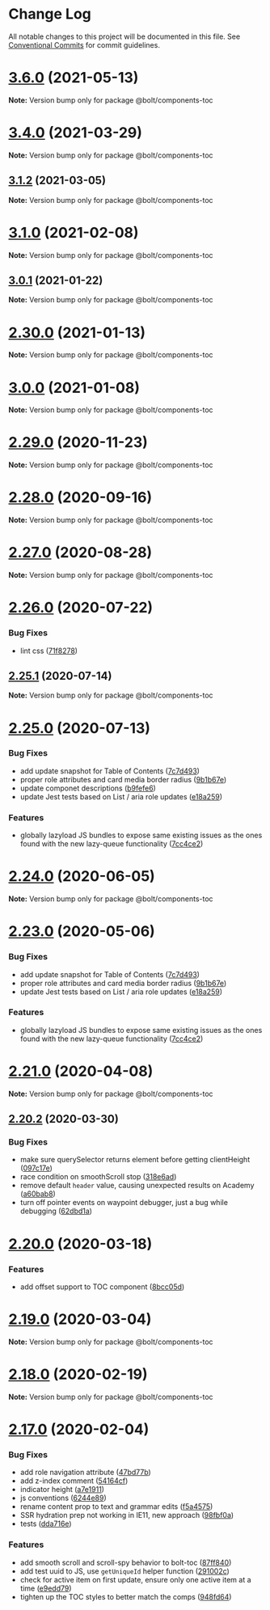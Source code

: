 # Change Log

All notable changes to this project will be documented in this file.
See [Conventional Commits](https://conventionalcommits.org) for commit guidelines.

# [3.6.0](https://github.com/bolt-design-system/bolt/tree/master/packages/components/bolt-toc/compare/v3.5.4...v3.6.0) (2021-05-13)

**Note:** Version bump only for package @bolt/components-toc





# [3.4.0](https://github.com/bolt-design-system/bolt/tree/master/packages/components/bolt-toc/compare/v3.3.1...v3.4.0) (2021-03-29)

**Note:** Version bump only for package @bolt/components-toc





## [3.1.2](https://github.com/bolt-design-system/bolt/tree/master/packages/components/bolt-toc/compare/v3.1.1...v3.1.2) (2021-03-05)

**Note:** Version bump only for package @bolt/components-toc





# [3.1.0](https://github.com/bolt-design-system/bolt/tree/master/packages/components/bolt-toc/compare/v2.31.2...v3.1.0) (2021-02-08)

**Note:** Version bump only for package @bolt/components-toc





## [3.0.1](https://github.com/bolt-design-system/bolt/tree/master/packages/components/bolt-toc/compare/v3.0.0...v3.0.1) (2021-01-22)

**Note:** Version bump only for package @bolt/components-toc





# [2.30.0](https://github.com/bolt-design-system/bolt/tree/master/packages/components/bolt-toc/compare/v2.29.3...v2.30.0) (2021-01-13)

**Note:** Version bump only for package @bolt/components-toc





# [3.0.0](https://github.com/bolt-design-system/bolt/tree/master/packages/components/bolt-toc/compare/v2.29.3...v3.0.0) (2021-01-08)

**Note:** Version bump only for package @bolt/components-toc





# [2.29.0](https://github.com/bolt-design-system/bolt/tree/master/packages/components/bolt-toc/compare/v2.28.0...v2.29.0) (2020-11-23)

**Note:** Version bump only for package @bolt/components-toc





# [2.28.0](https://github.com/bolt-design-system/bolt/tree/master/packages/components/bolt-toc/compare/v2.27.1...v2.28.0) (2020-09-16)

**Note:** Version bump only for package @bolt/components-toc





# [2.27.0](https://github.com/bolt-design-system/bolt/tree/master/packages/components/bolt-toc/compare/v2.27.0-alpha-calculator-2...v2.27.0) (2020-08-28)

**Note:** Version bump only for package @bolt/components-toc





# [2.26.0](https://github.com/bolt-design-system/bolt/tree/master/packages/components/bolt-toc/compare/v2.25.1...v2.26.0) (2020-07-22)


### Bug Fixes

* lint css ([71f8278](https://github.com/bolt-design-system/bolt/tree/master/packages/components/bolt-toc/commit/71f82780c9019c74abef977ab31f3304282854fc))





## [2.25.1](https://github.com/bolt-design-system/bolt/tree/master/packages/components/bolt-toc/compare/v2.25.0...v2.25.1) (2020-07-14)

**Note:** Version bump only for package @bolt/components-toc





# [2.25.0](https://github.com/bolt-design-system/bolt/tree/master/packages/components/bolt-toc/compare/v2.22.2...v2.25.0) (2020-07-13)


### Bug Fixes

* add update snapshot for Table of Contents ([7c7d493](https://github.com/bolt-design-system/bolt/tree/master/packages/components/bolt-toc/commit/7c7d493a341af161b6be2ca30b28f003519a0dcb))
* proper role attributes and card media border radius ([9b1b67e](https://github.com/bolt-design-system/bolt/tree/master/packages/components/bolt-toc/commit/9b1b67e47114b2704605f1fadb72401800e86fa8))
* update componet descriptions ([b9fefe6](https://github.com/bolt-design-system/bolt/tree/master/packages/components/bolt-toc/commit/b9fefe6106eb74e3d4794a51443a2b576d9651d9))
* update Jest tests based on List / aria role updates ([e18a259](https://github.com/bolt-design-system/bolt/tree/master/packages/components/bolt-toc/commit/e18a2593e29312153e7661ae03bd94a2c4b41c2d))


### Features

* globally lazyload JS bundles to expose same existing issues as the ones found with the new lazy-queue functionality ([7cc4ce2](https://github.com/bolt-design-system/bolt/tree/master/packages/components/bolt-toc/commit/7cc4ce2fa9ce28dc4f9f37078762f106ca87729f))





# [2.24.0](https://github.com/bolt-design-system/bolt/tree/master/packages/components/bolt-toc/compare/v2.23.0...v2.24.0) (2020-06-05)

**Note:** Version bump only for package @bolt/components-toc





# [2.23.0](https://github.com/bolt-design-system/bolt/tree/master/packages/components/bolt-toc/compare/v2.22.1...v2.23.0) (2020-05-06)


### Bug Fixes

* add update snapshot for Table of Contents ([7c7d493](https://github.com/bolt-design-system/bolt/tree/master/packages/components/bolt-toc/commit/7c7d493a341af161b6be2ca30b28f003519a0dcb))
* proper role attributes and card media border radius ([9b1b67e](https://github.com/bolt-design-system/bolt/tree/master/packages/components/bolt-toc/commit/9b1b67e47114b2704605f1fadb72401800e86fa8))
* update Jest tests based on List / aria role updates ([e18a259](https://github.com/bolt-design-system/bolt/tree/master/packages/components/bolt-toc/commit/e18a2593e29312153e7661ae03bd94a2c4b41c2d))


### Features

* globally lazyload JS bundles to expose same existing issues as the ones found with the new lazy-queue functionality ([7cc4ce2](https://github.com/bolt-design-system/bolt/tree/master/packages/components/bolt-toc/commit/7cc4ce2fa9ce28dc4f9f37078762f106ca87729f))





# [2.21.0](https://github.com/bolt-design-system/bolt/tree/master/packages/components/bolt-toc/compare/v2.20.2...v2.21.0) (2020-04-08)

**Note:** Version bump only for package @bolt/components-toc





## [2.20.2](https://github.com/bolt-design-system/bolt/tree/master/packages/components/bolt-toc/compare/v2.20.1...v2.20.2) (2020-03-30)


### Bug Fixes

* make sure querySelector returns element before getting clientHeight ([097c17e](https://github.com/bolt-design-system/bolt/tree/master/packages/components/bolt-toc/commit/097c17e48c87c253f087092c17bf33bfdb21bcaa))
* race condition on smoothScroll stop ([318e6ad](https://github.com/bolt-design-system/bolt/tree/master/packages/components/bolt-toc/commit/318e6add68b8e514a809eed16b892fdeebddc027))
* remove default `header` value, causing unexpected results on Academy ([a60bab8](https://github.com/bolt-design-system/bolt/tree/master/packages/components/bolt-toc/commit/a60bab8e6077e98d8308e5a5f63427f5ac18af75))
* turn off pointer events on waypoint debugger, just a bug while debugging ([62dbd1a](https://github.com/bolt-design-system/bolt/tree/master/packages/components/bolt-toc/commit/62dbd1a6e4c604f50ca419b5b8b5da999b686c80))





# [2.20.0](https://github.com/bolt-design-system/bolt/tree/master/packages/components/bolt-toc/compare/v2.19.1...v2.20.0) (2020-03-18)


### Features

* add offset support to TOC component ([8bcc05d](https://github.com/bolt-design-system/bolt/tree/master/packages/components/bolt-toc/commit/8bcc05d94303d3193e48bcfe786be0167588e14f))





# [2.19.0](https://github.com/bolt-design-system/bolt/tree/master/packages/components/bolt-toc/compare/v2.18.1...v2.19.0) (2020-03-04)

**Note:** Version bump only for package @bolt/components-toc





# [2.18.0](https://github.com/bolt-design-system/bolt/tree/master/packages/components/bolt-toc/compare/v2.17.1...v2.18.0) (2020-02-19)

**Note:** Version bump only for package @bolt/components-toc





# [2.17.0](https://github.com/bolt-design-system/bolt/tree/master/packages/components/bolt-toc/compare/v2.16.3...v2.17.0) (2020-02-04)


### Bug Fixes

* add role navigation attribute ([47bd77b](https://github.com/bolt-design-system/bolt/tree/master/packages/components/bolt-toc/commit/47bd77be42d38ad13b31a76e7de8e68c27c40cda))
* add z-index comment ([54164cf](https://github.com/bolt-design-system/bolt/tree/master/packages/components/bolt-toc/commit/54164cfa0a979cc949126c6adec8ecc4f1a96ca6))
* indicator height ([a7e1911](https://github.com/bolt-design-system/bolt/tree/master/packages/components/bolt-toc/commit/a7e19113fd384911b2eae7c70a94fb9a6f52d64b))
* js conventions ([6244e89](https://github.com/bolt-design-system/bolt/tree/master/packages/components/bolt-toc/commit/6244e8958b999087ef92a4db013dec12bc95e756))
* rename content prop to text and grammar edits ([f5a4575](https://github.com/bolt-design-system/bolt/tree/master/packages/components/bolt-toc/commit/f5a4575576a5e074a6ca7d75c5e9aedc41bcd141))
* SSR hydration prep not working in IE11, new approach ([98fbf0a](https://github.com/bolt-design-system/bolt/tree/master/packages/components/bolt-toc/commit/98fbf0ae004aafc460f7b9084e1e37c777ea46fc))
* tests ([dda716e](https://github.com/bolt-design-system/bolt/tree/master/packages/components/bolt-toc/commit/dda716ea9145708f0fd72bc86eef7b004685f89d))


### Features

* add smooth scroll and scroll-spy behavior to bolt-toc ([87ff840](https://github.com/bolt-design-system/bolt/tree/master/packages/components/bolt-toc/commit/87ff840ada4a65efe62aca0c0eb8353c8a7e29b0))
* add test uuid to JS, use `getUniqueId` helper function ([291002c](https://github.com/bolt-design-system/bolt/tree/master/packages/components/bolt-toc/commit/291002cf640d6655e22c0de0345c27717bc51f46))
* check for active item on first update, ensure only one active item at a time ([e9edd79](https://github.com/bolt-design-system/bolt/tree/master/packages/components/bolt-toc/commit/e9edd79b220eb3a1da8aae8fec929f3828590aed))
* tighten up the TOC styles to better match the comps ([948fd64](https://github.com/bolt-design-system/bolt/tree/master/packages/components/bolt-toc/commit/948fd645e9ac3f8e216aa59f5e997cd257f450d4))

